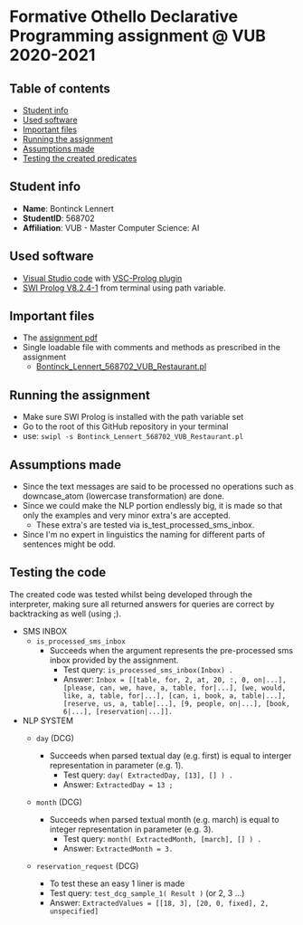 # Formative Othello Declarative Programming assignment @ VUB 2020-2021 

## Table of contents
- [Student info](#student-info)
- [Used software](#used-software)
- [Important files](#important-files)
- [Running the assignment](#running-the-assignment)
- [Assumptions made](#assumptions-made)
- [Testing the created predicates](#testing-the-created-predicates)

## Student info
- **Name**: Bontinck Lennert
- **StudentID**: 568702
- **Affiliation**: VUB - Master Computer Science: AI

## Used software
- [Visual Studio code](https://code.visualstudio.com/Download) with [VSC-Prolog plugin](https://marketplace.visualstudio.com/items?itemName=arthurwang.vsc-prolog)
- [SWI Prolog V8.2.4-1](https://www.swi-prolog.org/download/stable) from terminal using path variable.

## Important files
- The [assignment pdf](assignment.pdf)
- Single loadable file with comments and methods as prescribed in the assignment
   - [Bontinck_Lennert_568702_VUB_Restaurant.pl](Bontinck_Lennert_568702_VUB_Restaurant.pl)

## Running the assignment
- Make sure SWI Prolog is installed with the path variable set
- Go to the root of this GitHub repository in your terminal
- use:  ```swipl -s Bontinck_Lennert_568702_VUB_Restaurant.pl```

## Assumptions made
   - Since the text messages are said to be processed no operations such as downcase_atom (lowercase transformation) are done.
   - Since we could make the NLP portion endlessly big, it is made so that only the examples and very minor extra's are accepted.
      - These extra's are tested via is_test_processed_sms_inbox.
   - Since I'm no expert in linguistics the naming for different parts of sentences might be odd.

## Testing the code

The created code was tested whilst being developed through the interpreter, making sure all returned answers for queries are correct by backtracking as well (using ;).

- SMS INBOX
   - ```is_processed_sms_inbox```
      - Succeeds when the argument represents the pre-processed sms inbox provided by the assignment.
         - Test query: ```is_processed_sms_inbox(Inbox) .```
         - Answer: ```Inbox = [[table, for, 2, at, 20, :, 0, on|...], [please, can, we, have, a, table, for|...], [we, would, like, a, table, for|...], [can, i, book, a, table|...], [reserve, us, a, table|...], [9, people, on|...], [book, 6|...], [reservation|...]].```
- NLP SYSTEM
   -  ```day``` (DCG)
      - Succeeds when parsed textual day (e.g. first) is equal to interger representation in parameter (e.g. 1).
         - Test query: ```day( ExtractedDay, [13], [] ) .```
         - Answer: ```ExtractedDay = 13 ;```
   
   - ```month``` (DCG)
      - Succeeds when parsed textual month (e.g. march) is equal to integer representation in parameter (e.g. 3).
         - Test query: ```month( ExtractedMonth, [march], [] ) .```
         - Answer: ```ExtractedMonth = 3.```
  
   - ```reservation_request``` (DCG)
      - To test these an easy 1 liner is made
      - Test query: ```test_dcg_sample_1( Result )``` (or 2, 3 ...)
      - Answer: ```ExtractedValues = [[18, 3], [20, 0, fixed], 2, unspecified]```


